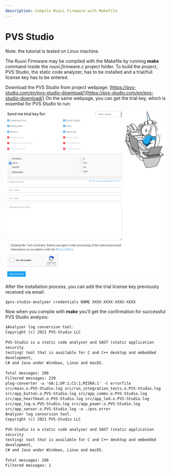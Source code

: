 ```yaml
---
description: Compile Ruuvi Firmware with Makefile
---
```


# PVS Studio

Note: the tutorial is tested on Linux machine.

The Ruuvi Firmware may be compiled with the Makefile by running **make** command inside the _ruuvi.firmware.c_ project folder. To build the project, PVS Studio, the static code analyzer, has to be installed and a trial/full license key has to be entered. 

Download the PVS Studio from project webpage: [https://pvs-studio.com/en/pvs-studio-download/](https://pvs-studio.com/en/pvs-studio-download/) On the same webpage, you can get the trial key, which is essential for PVS Studio to run:

![](../.gitbook/assets/screenshot_2021-04-12_17-01-12.png)

After the installation process, you can add the trial license key previously received via email:

```text
$pvs-studio-analyzer credentials NAME XXXX-XXXX-XXXX-XXXX
```

Now when you compile with **make** you'll get the confirmation for successful PVS Studio analysis:

```text
$Analyzer log conversion tool.
Copyright (c) 2021 PVS-Studio LLC

PVS-Studio is a static code analyzer and SAST (static application security
testing) tool that is available for C and C++ desktop and embedded development,
C# and Java under Windows, Linux and macOS.

Total messages: 286
Filtered messages: 239
plog-converter -a 'GA:1;OP:1;CS:1;MISRA:1' -t errorfile src/main.o.PVS-Studio.log src/run_integration_tests.o.PVS-Studio.log src/app_button.o.PVS-Studio.log src/app_comms.o.PVS-Studio.log src/app_heartbeat.o.PVS-Studio.log src/app_led.o.PVS-Studio.log src/app_log.o.PVS-Studio.log src/app_power.o.PVS-Studio.log src/app_sensor.o.PVS-Studio.log -o ./pvs.error
Analyzer log conversion tool.
Copyright (c) 2021 PVS-Studio LLC

PVS-Studio is a static code analyzer and SAST (static application security
testing) tool that is available for C and C++ desktop and embedded development,
C# and Java under Windows, Linux and macOS.

Total messages: 286
Filtered messages: 1
```



